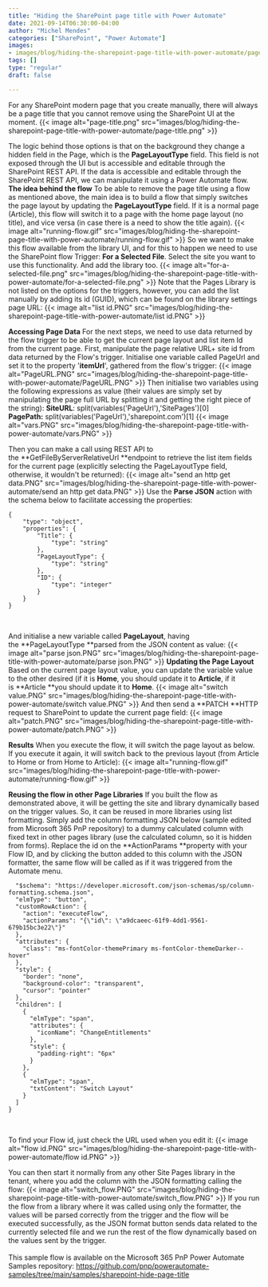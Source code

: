 ```yaml
---
title: "Hiding the SharePoint page title with Power Automate"
date: 2021-09-14T06:30:00-04:00
author: "Michel Mendes"
categories: ["SharePoint", "Power Automate"]
images:
- images/blog/hiding-the-sharepoint-page-title-with-power-automate/page-title.png
tags: []
type: "regular"
draft: false

---
```


For any SharePoint modern page that you create manually, there will
always be a page title that you cannot remove using the SharePoint UI at
the moment.
{{< image alt="page-title.png" src="images/blog/hiding-the-sharepoint-page-title-with-power-automate/page-title.png" >}}

The logic behind those options is that on the background they change a
hidden field in the Page, which is the **PageLayoutType** field. This
field is not exposed through the UI but is accessible and editable
through the SharePoint REST API.
If the data is accessible and editable through the SharePoint REST API,
we can manipulate it using a Power Automate flow.
**The idea behind the flow**
To be able to remove the page title using a flow as mentioned above, the
main idea is to build a flow that simply switches the page layout by
updating the **PageLayoutType** field.
If it is a normal page (Article), this flow will switch it to a page
with the home page layout (no title), and vice versa (in case there is a
need to show the title again).
{{< image alt="running-flow.gif" src="images/blog/hiding-the-sharepoint-page-title-with-power-automate/running-flow.gif" >}}
So we want to make this flow available from the library UI, and for this
to happen we need to use the SharePoint flow Trigger: **For a Selected
File**.
Select the site you want to use this functionality. And add the library
too.
{{< image alt="for-a-selected-file.png" src="images/blog/hiding-the-sharepoint-page-title-with-power-automate/for-a-selected-file.png" >}}
Note that the Pages Library is not listed on the options for the
triggers, however, you can add the list manually by adding its id
(GUID), which can be found on the library settings page URL:
{{< image alt="list id.PNG" src="images/blog/hiding-the-sharepoint-page-title-with-power-automate/list id.PNG" >}}

**Accessing Page Data**
For the next steps, we need to use data returned by the flow trigger to
be able to get the current page layout and list item Id from the current
page.
First, manipulate the page relative URL+ site id from data returned by
the Flow's trigger.
Initialise one variable called PageUrl and set it to the property
'**itemUrl**', gathered from the flow's trigger:
{{< image alt="PageURL.PNG" src="images/blog/hiding-the-sharepoint-page-title-with-power-automate/PageURL.PNG" >}}
Then initialise two variables using the following expressions as value
(their values are simply set by manipulating the page full URL by
splitting it and getting the right piece of the string):
**SiteURL**: split(variables('PageUrl'),'SitePages')\[0\]
**PagePath:** split(variables('PageUrl'),'sharepoint.com')\[1\]
{{< image alt="vars.PNG" src="images/blog/hiding-the-sharepoint-page-title-with-power-automate/vars.PNG" >}}

Then you can make a call using REST API to
the **GetFileByServerRelativeUrl **endpoint to retrieve the list item
fields for the current page (explicitly selecting the PageLayoutType
field, otherwise, it wouldn't be returned):
{{< image alt="send an http get data.PNG" src="images/blog/hiding-the-sharepoint-page-title-with-power-automate/send an http get data.PNG" >}}
Use the **Parse JSON** action with the schema below to facilitate
accessing the properties:
 

``` {.lia-code-sample .language-json}
{
    "type": "object",
    "properties": {       
        "Title": {
            "type": "string"
        },
        "PageLayoutType": {
            "type": "string"
        },
        "ID": {
            "type": "integer"
        }
    }
}
```
 

And initialise a new variable called **PageLayout**, having
the **PageLayoutType **parsed from the JSON content as value:
{{< image alt="parse json.PNG" src="images/blog/hiding-the-sharepoint-page-title-with-power-automate/parse json.PNG" >}}
**Updating the Page Layout**
Based on the current page layout value, you can update the variable
value to the other desired (if it is **Home**, you should update it
to **Article**, if it is **Article **you should update it to **Home**.
{{< image alt="switch value.PNG" src="images/blog/hiding-the-sharepoint-page-title-with-power-automate/switch value.PNG" >}}
And then send a **PATCH **HTTP request to SharePoint to update the
current page field:
{{< image alt="patch.PNG" src="images/blog/hiding-the-sharepoint-page-title-with-power-automate/patch.PNG" >}}

**Results**
When you execute the flow, it will switch the page layout as below. If
you execute it again, it will switch back to the previous layout (from
Article to Home or from Home to Article):
{{< image alt="running-flow.gif" src="images/blog/hiding-the-sharepoint-page-title-with-power-automate/running-flow.gif" >}}
 

**Reusing the flow in other Page Libraries**
If you built the flow as demonstrated above, it will be getting the site
and library dynamically based on the trigger values. So, it can be
reused in more libraries using list formatting.
Simply add the column formatting JSON below (sample edited from
Microsoft 365 PnP repository) to a dummy calculated column with fixed
text in other pages library (use the calculated column, so it is hidden
from forms).
Replace the id on the **ActionParams **property with your Flow ID, and
by clicking the button added to this column with the JSON formatter, the
same flow will be called as if it was triggered from the Automate menu.
 

``` {.lia-code-sample .language-json}
  "$schema": "https://developer.microsoft.com/json-schemas/sp/column-formatting.schema.json",
  "elmType": "button",
  "customRowAction": {
    "action": "executeFlow",
    "actionParams": "{\"id\": \"a9dcaeec-61f9-4dd1-9561-679b15bc3e22\"}"
  },
  "attributes": {
    "class": "ms-fontColor-themePrimary ms-fontColor-themeDarker--hover"
  },
  "style": {
    "border": "none",
    "background-color": "transparent",
    "cursor": "pointer"
  },
  "children": [
    {
      "elmType": "span",
      "attributes": {
        "iconName": "ChangeEntitlements"
      },
      "style": {
        "padding-right": "6px"
      }
    },
    {
      "elmType": "span",
      "txtContent": "Switch Layout"
    }
  ]
}
```
 

To find your Flow id, just check the URL used when you edit it:
{{< image alt="flow id.PNG" src="images/blog/hiding-the-sharepoint-page-title-with-power-automate/flow id.PNG" >}}

You can then start it normally from any other Site Pages library in the
tenant, where you add the column with the JSON formatting calling the
flow:
{{< image alt="switch_flow.PNG" src="images/blog/hiding-the-sharepoint-page-title-with-power-automate/switch_flow.PNG" >}}
If you run the flow from a library where it was called using only the
formatter, the values will be parsed correctly from the trigger and the
flow will be executed successfully, as the JSON format button sends data
related to the currently selected file and we run the rest of the flow
dynamically based on the values sent by the trigger.\
\
This sample flow is available on the Microsoft 365 PnP Power Automate
Samples
repository: <https://github.com/pnp/powerautomate-samples/tree/main/samples/sharepoint-hide-page-title>
